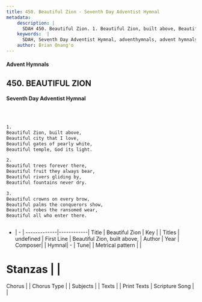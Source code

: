 ```yaml
---
title: 450. Beautiful Zion - Seventh Day Adventist Hymnal
metadata:
    description: |
      SDAH 450. Beautiful Zion. 1. Beautiful Zion, built above, Beautiful city that I love, Beautiful gates of pearly white, Beautiful temple, God its light.
    keywords:  |
      SDAH, Seventh Day Adventist Hymnal, adventhymnals, advent hymnals, Beautiful Zion, Beautiful Zion, built above, 
    author: Brian Onang'o
---
```


#### Advent Hymnals
## 450. BEAUTIFUL ZION
#### Seventh Day Adventist Hymnal

```txt



1.
Beautiful Zion, built above,
Beautiful city that I love,
Beautiful gates of pearly white,
Beautiful temple, God its light.

2.
Beautiful trees forever there,
Beautiful fruit they always bear,
Beautiful rivers gliding by,
Beautiful fountains never dry.

3.
Beautiful crowns on every brow,
Beautiful palms the conquerors show,
Beautiful robes the ransomed wear,
Beautiful all who enter there.



```

- |   -  |
-------------|------------|
Title | Beautiful Zion |
Key |  |
Titles | undefined |
First Line | Beautiful Zion, built above, |
Author | 
Year | 
Composer|  |
Hymnal|  - |
Tune|  |
Metrical pattern | |
# Stanzas |  |
Chorus |  |
Chorus Type |  |
Subjects |  |
Texts |  |
Print Texts | 
Scripture Song |  |
  

